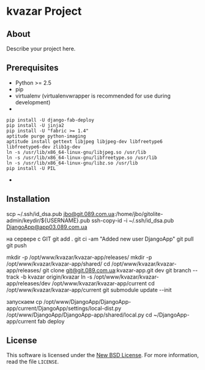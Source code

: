 
# kvazar Project #

## About ##

Describe your project here.

## Prerequisites ##

- Python >= 2.5
- pip
- virtualenv (virtualenvwrapper is recommended for use during development)
-

    pip install -U django-fab-deploy
    pip install -U jinja2
    pip install -U "fabric >= 1.4"
    aptitude purge python-imaging
    aptitude install gettext libjpeg libjpeg-dev libfreetype6 libfreetype6-dev zlib1g-dev
    ln -s /usr/lib/x86_64-linux-gnu/libjpeg.so /usr/lib
    ln -s /usr/lib/x86_64-linux-gnu/libfreetype.so /usr/lib
    ln -s /usr/lib/x86_64-linux-gnu/libz.so /usr/lib
    pip install -U PIL
-

## Installation ##

scp ~/.ssh/id_dsa.pub jbo@git.089.com.ua:/home/jbo/gitolite-admin/keydir/${USERNAME}.pub
ssh-copy-id -i ~/.ssh/id_dsa.pub DjangoApp@app03.089.com.ua

на сервере с GIT
git add .
git ci -am "Added new user DjangoApp"
git pull
git push

mkdir -p /opt/www/kvazar/kvazar-app/releases/
mkdir -p /opt/www/kvazar/kvazar-app/shared/
cd /opt/www/kvazar/kvazar-app/releases/
git clone git@git.089.com.ua:kvazar-app.git dev
git branch --track -b kvazar origin/kvazar
ln -s /opt/www/kvazar/kvazar-app/releases/dev /opt/www/kvazar/kvazar-app/current
cd /opt/www/kvazar/kvazar-app/current
git submodule update --init

запускаем
cp /opt/www/DjangoApp/DjangoApp-app/current/DjangoApp/settings/local-dist.py /opt/www/DjangoApp/DjangoApp-app/shared/local.py
cd ~/DjangoApp-app/current
fab deploy


License
-------
This software is licensed under the [New BSD License][BSD]. For more
information, read the file ``LICENSE``.

[BSD]: http://opensource.org/licenses/BSD-3-Clause
